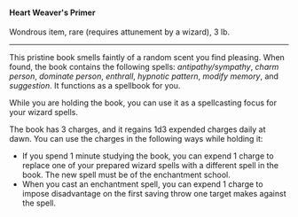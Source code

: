 #### Heart Weaver's Primer

Wondrous item, rare (requires attunement by a wizard), 3 lb.

---

This pristine book smells faintly of a random scent you find pleasing. When found, the book contains the following spells: *antipathy/sympathy*, *charm person*, *dominate person*, *enthrall*, *hypnotic pattern*, *modify memory*, and *suggestion*. It functions as a spellbook for you.

While you are holding the book, you can use it as a spellcasting focus for your wizard spells.

The book has 3 charges, and it regains 1d3 expended charges daily at dawn. You can use the charges in the following ways while holding it:

- If you spend 1 minute studying the book, you can expend 1 charge to replace one of your prepared wizard spells with a different spell in the book. The new spell must be of the enchantment school.
- When you cast an enchantment spell, you can expend 1 charge to impose disadvantage on the first saving throw one target makes against the spell.